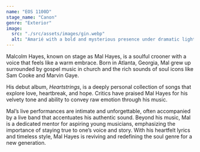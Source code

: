```yaml
---
name: "EOS 1100D"
stage_name: "Canon"
genre: "Exterior"
image:
  src: "./src/assets/images/gin.webp"
  alt: "Amarié with a bold and mysterious presence under dramatic lighting"
---
```


Malcolm Hayes, known on stage as Mal Hayes, is a soulful crooner with a voice that feels like a warm embrace. Born in Atlanta, Georgia, Mal grew up surrounded by gospel music in church and the rich sounds of soul icons like Sam Cooke and Marvin Gaye.

His debut album, _Heartstrings_, is a deeply personal collection of songs that explore love, heartbreak, and hope. Critics have praised Mal Hayes for his velvety tone and ability to convey raw emotion through his music.

Mal’s live performances are intimate and unforgettable, often accompanied by a live band that accentuates his authentic sound. Beyond his music, Mal is a dedicated mentor for aspiring young musicians, emphasizing the importance of staying true to one’s voice and story. With his heartfelt lyrics and timeless style, Mal Hayes is reviving and redefining the soul genre for a new generation.
